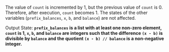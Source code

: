 The value of `count` is incremented by 1, but the previous value of `count` is 0. Therefore, after execution, `count` becomes 1. The states of the other variables (`prefix_balances`, `x`, `b`, and `balance`) are not affected. 

Output State: **`prefix_balances` is a list with at least one non-zero element, `count` is 1, `x`, `b`, and `balance` are integers such that the difference `(x - b)` is divisible by `balance` and the quotient `(x - b) // balance` is a non-negative integer.**